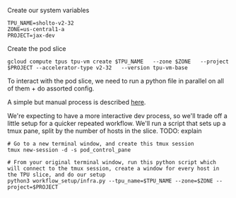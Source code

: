 Create our system variables

```
TPU_NAME=sholto-v2-32
ZONE=us-central1-a
PROJECT=jax-dev
```

Create the pod slice
```
gcloud compute tpus tpu-vm create $TPU_NAME   --zone $ZONE   --project $PROJECT --accelerator-type v2-32   --version tpu-vm-base
```

To interact with the pod slice, we need to run a python file in parallel on all of them + do assorted config. 

A simple but manual process is described [here](https://cloud.google.com/tpu/docs/jax-pods). 

We're expecting to have a more interactive dev process, so we'll trade off a little setup for a quicker repeated workflow. We'll run a script that sets up a tmux pane, split by the number of hosts in the slice. TODO: explain


```
# Go to a new terminal window, and create this tmux session
tmux new-session -d -s pod_control_pane

# From your original terminal window, run this python script which will connect to the tmux session, create a window for every host in the TPU slice, and do our setup
python3 workflow_setup/infra.py --tpu_name=$TPU_NAME --zone=$ZONE --project=$PROJECT
```
